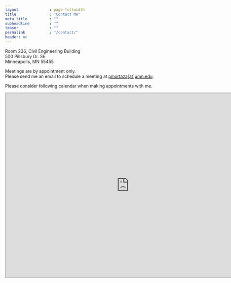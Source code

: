 ```yaml
---
layout              : page-fullwidth
title               : "Contact Me"
meta_title          : ""
subheadline         : ""
teaser              : ""
permalink           : "/contact/"
header: no
---
```


Room 236, Civil Engineering Building<br>
500 Pillsbury Dr. SE<br>
Minneapolis, MN 55455

Meetings are by appointment only.<br>
Please send me an email to schedule a meeting at <a href="mailto:pmortaza@umn.edu">pmortaza[at]umn.edu</a>.

Please consider following calendar when making appointments with me.

<iframe src="https://calendar.google.com/calendar/embed?height=600&wkst=1&ctz=America%2FChicago&bgcolor=%23ffffff&showTitle=0&showPrint=0&showCalendars=0&showTabs=0&mode=WEEK&src=cG1vcnRhemFAdW1uLmVkdQ&color=%233F51B5" style="border:solid 1px #777" width="800" height="600" frameborder="0" scrolling="no"></iframe>
